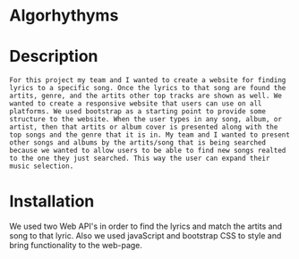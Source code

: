 # Algorhythyms

# Description
    For this project my team and I wanted to create a website for finding lyrics to a specific song. Once the lyrics to that song are found the artits, genre, and the artits other top tracks are shown as well. We wanted to create a responsive website that users can use on all platforms. We used bootstrap as a starting point to provide some structure to the website. When the user types in any song, album, or artist, then that artits or album cover is presented along with the top songs and the genre that it is in. My team and I wanted to present other songs and albums by the artits/song that is being searched because we wanted to allow users to be able to find new songs realted to the one they just searched. This way the user can expand their music selection.

# Installation 
We used two Web API's in order to find the lyrics and match the artits and song to that lyric. Also we used javaScript and bootstrap CSS to style and bring functionality to the web-page.